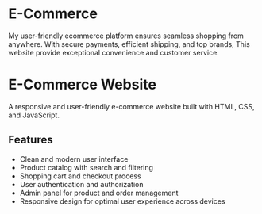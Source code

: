 # E-Commerce
 My user-friendly ecommerce platform ensures seamless shopping from anywhere. With secure payments, efficient shipping, and top brands, This website provide exceptional convenience and customer service.
# E-Commerce Website

A responsive and user-friendly e-commerce website built with HTML, CSS, and JavaScript.

## Features

- Clean and modern user interface
- Product catalog with search and filtering
- Shopping cart and checkout process
- User authentication and authorization
- Admin panel for product and order management
- Responsive design for optimal user experience across devices
